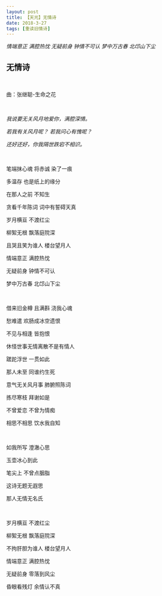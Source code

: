 ```yaml
---
layout: post
title: 【天光】无情诗
date: 2018-3-27
tags: [重读旧情诗]
---
```


*情端意正 满腔热忱 无疑前身 钟情不可认 梦中万古春 北邙山下尘*

## 无情诗

<br>

曲：张继聪-生命之花

<br>

*我说要无关风月地爱你，满腔深情。*

*若我有关风月呢？
若我问心有愧呢？*

*还好还好，你我隔世跌宕不相识。*

<br>

笔端抹心魂 将赤诚 染了一痕

多温存 也是纸上的缘分

在那人之前 不知生

贪看千年陈词 词中有誓碍天真

岁月横亘 不渡红尘

柳絮无根 飘落庭院深

且哭且笑为谁人 楼台望月人

情端意正 满腔热忱

无疑前身 钟情不可认

梦中万古春 北邙山下尘

<br>

借来旧金樽 且满斟 浇我心魂

愁难遣 欢肠成冰空遗恨

不见与相逢 皆抱恨

休怪世事无情离散不是有情人

蹉跎浮世 一贯如此

那人未至 同谁约生死

意气无关风月事 肺腑照陈词

拣尽寒枝 拜谢如是

不曾爱恋 不曾为情痴

相思不相思 饮水我自知

<br>

如我所写 澄澈心思

玉壶冰心到此

笔尖上 不曾点胭脂

这诗无题无遐思

那人无情无名氏

<br>

岁月横亘 不渡红尘

柳絮无根 飘落庭院深

不拘肝胆为谁人 楼台望月人

情端意正 满腔热忱

无疑前身 零落到风尘

昏眼看残灯 余情认不真

<br>
<br>

